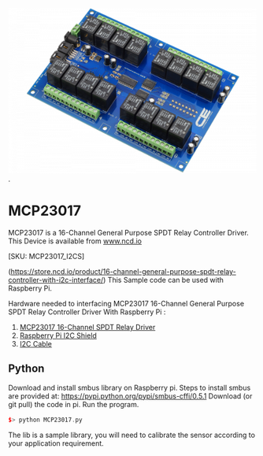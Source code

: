 
[![MCP23017](MCP23017-I2C.png)](https://store.ncd.io/product/16-channel-general-purpose-spdt-relay-controller-with-i2c-interface/).

# MCP23017
MCP23017 is a 16-Channel General Purpose SPDT Relay Controller Driver.
This Device is available from www.ncd.io

[SKU: MCP23017_I2CS]

(https://store.ncd.io/product/16-channel-general-purpose-spdt-relay-controller-with-i2c-interface/)
This Sample code can be used with Raspberry Pi.

Hardware needed to interfacing MCP23017 16-Channel General Purpose SPDT Relay Controller Driver With Raspberry Pi :
1. <a href="https://store.ncd.io/product/16-channel-general-purpose-spdt-relay-controller-with-i2c-interface/">MCP23017 16-Channel SPDT Relay Driver</a>
2.  <a href="https://store.ncd.io/product/i2c-shield-for-raspberry-pi-3-pi2-with-outward-facing-i2c-port-terminates-over-hdmi-port/">Raspberry Pi I2C Shield</a>
3. <a href="https://store.ncd.io/product/i%C2%B2c-cable/">I2C Cable</a>

## Python
Download and install smbus library on Raspberry pi. Steps to install smbus are provided at:
https://pypi.python.org/pypi/smbus-cffi/0.5.1
Download (or git pull) the code in pi. Run the program.

```cpp
$> python MCP23017.py
```
The lib is a sample library, you will need to calibrate the sensor according to your application requirement.

